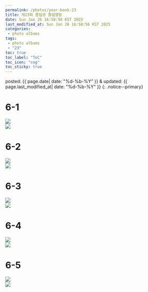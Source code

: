 ```yaml
---
permalink: /photos/year-book-23
title: 제23회 졸업생 졸업앨범
date: Sun Jan 26 16:58:56 KST 2025
last_modified_at: Sun Jan 26 16:58:56 KST 2025
categories:
 - photo albums
tags:
 - photo albums
 - "23"
toc: true
toc_label: "ToC"
toc_icon: "cog"
toc_sticky: true
---
```


posted: {{ page.date| date: "%d-%b-%Y" }}
&amp;
updated: {{ page.last_modified_at| date: "%d-%b-%Y" }}
{: .notice--primary}

# 6-1

<div class="img-container">
<img src="/resource/photo albums/23/6-1-1.JPG">
</div>

<div class="img-container">
<img src="/resource/photo albums/23/6-1-2.JPG">
</div>

# 6-2

<div class="img-container">
<img src="/resource/photo albums/23/6-2-1.JPG">
</div>

<div class="img-container">
<img src="/resource/photo albums/23/6-2-2.JPG">
</div>

# 6-3

<div class="img-container">
<img src="/resource/photo albums/23/6-3-1.JPG">
</div>

<div class="img-container">
<img src="/resource/photo albums/23/6-3-2.JPG">
</div>

# 6-4

<div class="img-container">
<img src="/resource/photo albums/23/6-4-1.JPG">
</div>

<div class="img-container">
<img src="/resource/photo albums/23/6-4-2.JPG">
</div>

# 6-5

<div class="img-container">
<img src="/resource/photo albums/23/6-5-1.JPG">
</div>

<div class="img-container">
<img src="/resource/photo albums/23/6-5-2.JPG">
</div>

